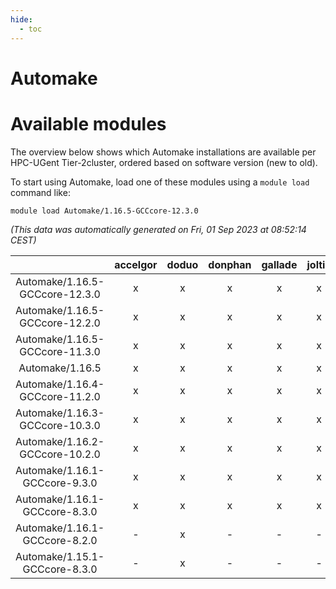 ```yaml
---
hide:
  - toc
---
```


Automake
========

# Available modules


The overview below shows which Automake installations are available per HPC-UGent Tier-2cluster, ordered based on software version (new to old).

To start using Automake, load one of these modules using a `module load` command like:

```shell
module load Automake/1.16.5-GCCcore-12.3.0
```

*(This data was automatically generated on Fri, 01 Sep 2023 at 08:52:14 CEST)*  

| |accelgor|doduo|donphan|gallade|joltik|skitty|swalot|victini|
| :---: | :---: | :---: | :---: | :---: | :---: | :---: | :---: | :---: |
|Automake/1.16.5-GCCcore-12.3.0|x|x|x|x|x|x|x|x|
|Automake/1.16.5-GCCcore-12.2.0|x|x|x|x|x|x|x|x|
|Automake/1.16.5-GCCcore-11.3.0|x|x|x|x|x|x|x|x|
|Automake/1.16.5|x|x|x|x|x|x|x|x|
|Automake/1.16.4-GCCcore-11.2.0|x|x|x|x|x|x|x|x|
|Automake/1.16.3-GCCcore-10.3.0|x|x|x|x|x|x|x|x|
|Automake/1.16.2-GCCcore-10.2.0|x|x|x|x|x|x|x|x|
|Automake/1.16.1-GCCcore-9.3.0|x|x|x|x|x|x|x|x|
|Automake/1.16.1-GCCcore-8.3.0|x|x|x|x|x|x|x|x|
|Automake/1.16.1-GCCcore-8.2.0|-|x|-|-|-|-|x|-|
|Automake/1.15.1-GCCcore-8.3.0|-|x|-|-|-|x|-|x|
